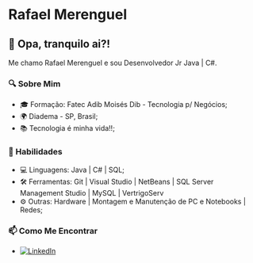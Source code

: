 # Rafael Merenguel

## 👋 Opa, tranquilo ai?!

Me chamo Rafael Merenguel e sou Desenvolvedor Jr Java | C#. 

### 🔍 Sobre Mim

- 🎓 Formação: Fatec Adib Moisés Dib - Tecnologia p/ Negócios;
- 🌍 Diadema - SP, Brasil;
- 📚 Tecnologia é minha vida!!;

### 🚀 Habilidades

- 💻 Linguagens: Java | C# | SQL;
- 🛠️ Ferramentas: Git | Visual Studio | NetBeans | SQL Server Management Studio | MySQL | VertrigoServ
- ⚙️ Outras: Hardware | Montagem e Manutenção de PC e Notebooks | Redes;


### 📫 Como Me Encontrar

- [![LinkedIn](https://img.shields.io/badge/LinkedIn--blue?style=social&logo=linkedin)](https://www.linkedin.com/in/rafael-merenguel-70b6a6195/)
